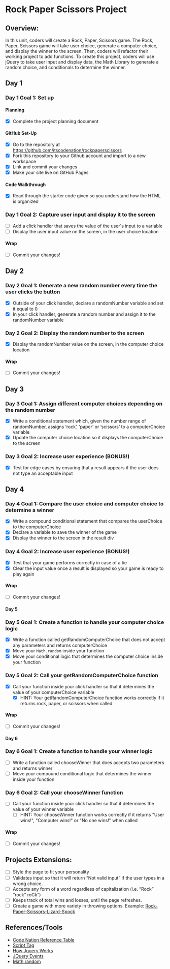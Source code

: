# Rock Paper Scissors Project

## Overview:

In this unit, coders will create a Rock, Paper, Scissors game. The Rock, Paper, Scissors game will take user choice, generate a computer choice, and display the winner to the screen. Then, coders will refactor their working project to add functions. To create this project, coders will use jQuery to take user input and display data, the Math Library to generate a random choice, and conditionals to determine the winner.

## Day 1

### Day 1 Goal 1: Set up

#### Planning

- [x] Complete the project planning document

#### GitHub Set-Up

- [x] Go to the repository at https://github.com/itscodenation/rockpaperscissors
- [x] Fork this repository to your Github account and import to a new workspace
- [x] Link and commit your changes
- [x] Make your site live on GitHub Pages

#### Code Walkthrough

- [x] Read through the starter code given so you understand how the HTML is organized

### Day 1 Goal 2: Capture user input and display it to the screen

- [ ] Add a click handler that saves the value of the user's input to a variable
- [ ] Display the user input value on the screen, in the user choice location

#### Wrap

- [ ] Commit your changes!

## Day 2

### Day 2 Goal 1: Generate a new random number every time the user clicks the button

- [x] Outside of your click handler, declare a randomNumber variable and set it equal to 0
- [x] In your click handler, generate a random number and assign it to the randomNumber variable

### Day 2 Goal 2: Display the random number to the screen

- [x] Display the randomNumber value on the screen, in the computer choice location

#### Wrap

- [ ] Commit your changes!

## Day 3

### Day 3 Goal 1: Assign different computer choices depending on the random number

- [x] Write a conditional statement which, given the number range of randomNumber, assigns ‘rock’, ‘paper’ or ‘scissors’ to a computerChoice variable
- [x] Update the computer choice location so it displays the computerChoice to the screen

### Day 3 Goal 2: Increase user experience (BONUS!)

- [x] Test for edge cases by ensuring that a result appears if the user does not type an acceptable input

## Day 4

### Day 4 Goal 1: Compare the user choice and computer choice to determine a winner

- [x] Write a compound conditional statement that compares the userChoice to the computerChoice
- [x] Declare a variable to save the winner of the game
- [x] Display the winner to the screen in the result div

### Day 4 Goal 2: Increase user experience (BONUS!)

- [x] Test that your game performs correctly in case of a tie
- [x] Clear the input value once a result is displayed so your game is ready to play again

#### Wrap

- [ ] Commit your changes!

#### Day 5

### Day 5 Goal 1: Create a function to handle your computer choice logic

- [x] Write a function called getRandomComputerChoice that does not accept any parameters and returns computerChoice
- [x] Move your `Math.random` inside your function
- [x] Move your conditional logic that determines the computer choice inside your function

### Day 5 Goal 2: Call your getRandomComputerChoice function

- [x] Call your function inside your click handler so that it determines the value of your computerChoice variable
  - [x] HINT: Your getRandomComputerChoice function works correctly if it returns rock, paper, or scissors when called

#### Wrap

- [ ] Commit your changes!

#### Day 6

### Day 6 Goal 1: Create a function to handle your winner logic

- [ ] Write a function called chooseWinner that does accepts two parameters and returns winner
- [ ] Move your compound conditional logic that determines the winner inside your function

### Day 6 Goal 2: Call your chooseWinner function

- [ ] Call your function inside your click handler so that it determines the value of your winner variable
  - [ ] HINT: Your chooseWinner function works correctly if it returns "User wins!", "Computer wins!" or "No one wins!" when called

#### Wrap

- [ ] Commit your changes!

## Projects Extensions:

- [ ] Style the page to fit your personality
- [ ] Validates input so that it will return “Not valid input” if the user types in a wrong choice.
- [ ] Accepts any form of a word regardless of capitalization (i.e. “Rock” “rock” roCk”)
- [ ] Keeps track of total wins and losses, until the page refreshes.
- [ ] Create a game with more variety in throwing options. Example: [Rock-Paper-Scissors-Lizard-Spock](http://en.wikipedia.org/wiki/Rock-paper-scissors-lizard-Spock)

## References/Tools

- [Code Nation Reference Table]()
- [Script Tag](http://javascript.crockford.com/script.html)
- [How Jquery Works](http://learn.jquery.com/about-jquery/how-jquery-works/)
- [JQuery Events](http://api.jquery.com/category/events/)
- [Math.random](https://developer.mozilla.org/en-US/docs/Web/JavaScript/Reference/Global_Objects/Math/random)
